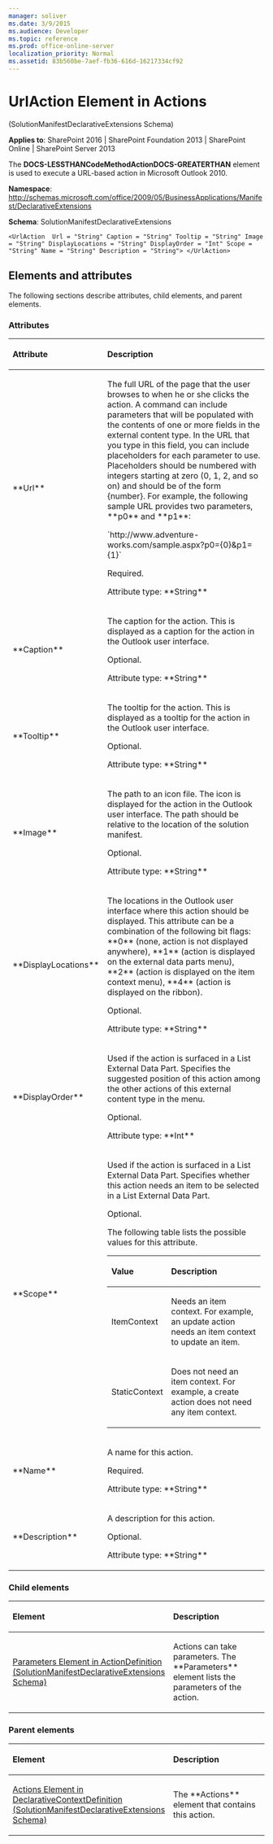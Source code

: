 ```yaml
---
manager: soliver
ms.date: 3/9/2015
ms.audience: Developer
ms.topic: reference
ms.prod: office-online-server
localization_priority: Normal
ms.assetid: 83b560be-7aef-fb36-616d-16217334cf92
---
```


# UrlAction Element in Actions 

(SolutionManifestDeclarativeExtensions Schema)

**Applies to**: SharePoint 2016 | SharePoint Foundation 2013 | SharePoint Online | SharePoint Server 2013

The **DOCS-LESSTHANCodeMethodActionDOCS-GREATERTHAN** element is used to execute a URL-based action in Microsoft Outlook 2010.

**Namespace**: 
http://schemas.microsoft.com/office/2009/05/BusinessApplications/Manifest/DeclarativeExtensions

**Schema**: SolutionManifestDeclarativeExtensions

```
<UrlAction  Url = "String" Caption = "String" Tooltip = "String" Image = "String" DisplayLocations = "String" DisplayOrder = "Int" Scope = "String" Name = "String" Description = "String"> </UrlAction>
```

## Elements and attributes

The following sections describe attributes, child elements, and parent elements.

### Attributes

<table>
<colgroup>
<col width="20%" />
<col width="80%" />
</colgroup>
<thead>
<tr class="header">
<th align="left"><p>Attribute</p></th>
<th align="left"><p>Description</p></th>
</tr>
</thead>
<tbody>
<tr class="odd">
<td align="left"><p>**Url**</p></td>
<td align="left"><p>The full URL of the page that the user browses to when he or she clicks the action. A command can include parameters that will be populated with the contents of one or more fields in the external content type. In the URL that you type in this field, you can include placeholders for each parameter to use. Placeholders should be numbered with integers starting at zero (0, 1, 2, and so on) and should be of the form {number}. For example, the following sample URL provides two parameters, **p0** and **p1**:</p>
<p>`http://www.adventure-works.com/sample.aspx?p0={0}&amp;p1={1}`</p>
<p>Required.</p>
<p>Attribute type: **String**</p></td>
</tr>
<tr class="even">
<td align="left"><p>**Caption**</p></td>
<td align="left"><p>The caption for the action. This is displayed as a caption for the action in the Outlook user interface.</p>
<p>Optional.</p>
<p>Attribute type: **String**</p></td>
</tr>
<tr class="odd">
<td align="left"><p>**Tooltip**</p></td>
<td align="left"><p>The tooltip for the action. This is displayed as a tooltip for the action in the Outlook user interface.</p>
<p>Optional.</p>
<p>Attribute type: **String**</p></td>
</tr>
<tr class="even">
<td align="left"><p>**Image**</p></td>
<td align="left"><p>The path to an icon file. The icon is displayed for the action in the Outlook user interface. The path should be relative to the location of the solution manifest.</p>
<p>Optional.</p>
<p>Attribute type: **String**</p></td>
</tr>
<tr class="odd">
<td align="left"><p>**DisplayLocations**</p></td>
<td align="left"><p>The locations in the Outlook user interface where this action should be displayed. This attribute can be a combination of the following bit flags: **0** (none, action is not displayed anywhere), **1** (action is displayed on the external data parts menu), **2** (action is displayed on the item context menu), **4** (action is displayed on the ribbon).</p>
<p>Optional.</p>
<p>Attribute type: **String**</p></td>
</tr>
<tr class="even">
<td align="left"><p>**DisplayOrder**</p></td>
<td align="left"><p>Used if the action is surfaced in a List External Data Part. Specifies the suggested position of this action among the other actions of this external content type in the menu.</p>
<p>Optional.</p>
<p>Attribute type: **Int**</p></td>
</tr>
<tr class="odd">
<td align="left"><p>**Scope**</p></td>
<td align="left"><p>Used if the action is surfaced in a List External Data Part. Specifies whether this action needs an item to be selected in a List External Data Part.</p>
<p>Optional.</p>
<p>The following table lists the possible values for this attribute.</p>
<div class="tableSection">
<table>
<colgroup>
<col width="20%" />
<col width="80%" />
</colgroup>
<thead>
<tr class="header">
<th align="left"><p>Value</p></th>
<th align="left"><p>Description</p></th>
</tr>
</thead>
<tbody>
<tr class="odd">
<td align="left"><p>ItemContext</p></td>
<td align="left"><p>Needs an item context. For example, an update action needs an item context to update an item.</p></td>
</tr>
<tr class="even">
<td align="left"><p>StaticContext</p></td>
<td align="left"><p>Does not need an item context. For example, a create action does not need any item context.</p></td>
</tr>
</tbody>
</table>
</div></td>
</tr>
<tr class="even">
<td align="left"><p>**Name**</p></td>
<td align="left"><p>A name for this action.</p>
<p>Required.</p>
<p>Attribute type: **String**</p></td>
</tr>
<tr class="odd">
<td align="left"><p>**Description**</p></td>
<td align="left"><p>A description for this action.</p>
<p>Optional.</p>
<p>Attribute type: **String**</p></td>
</tr>
</tbody>
</table>

### Child elements

<table>
<colgroup>
<col width="50%" />
<col width="50%" />
</colgroup>
<thead>
<tr class="header">
<th align="left"><p>Element</p></th>
<th align="left"><p>Description</p></th>
</tr>
</thead>
<tbody>
<tr class="odd">
<td align="left"><p><span sdata="link"><a href="parameters-element-in-actiondefinition-solutionmanifestdeclarativeextensions-sch.md">Parameters Element in ActionDefinition (SolutionManifestDeclarativeExtensions Schema)</a></span></p></td>
<td align="left"><p>Actions can take parameters. The **Parameters** element lists the parameters of the action.</p></td>
</tr>
</tbody>
</table>

### Parent elements

<table>
<colgroup>
<col width="50%" />
<col width="50%" />
</colgroup>
<thead>
<tr class="header">
<th align="left"><p>Element</p></th>
<th align="left"><p>Description</p></th>
</tr>
</thead>
<tbody>
<tr class="odd">
<td align="left"><p><span sdata="link"><a href="actions-element-in-declarativecontextdefinition-solutionmanifestdeclarativeexten.md">Actions Element in DeclarativeContextDefinition (SolutionManifestDeclarativeExtensions Schema)</a></span></p></td>
<td align="left"><p>The **Actions** element that contains this action.</p></td>
</tr>
</tbody>
</table>

<br/>

<br/>








